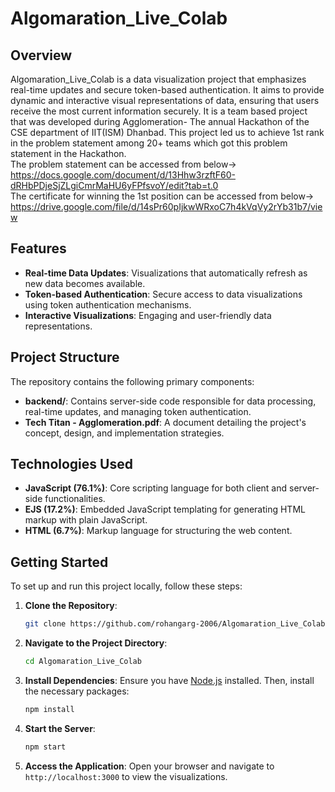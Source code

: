 # Algomaration_Live_Colab

## Overview
Algomaration_Live_Colab is a data visualization project that emphasizes real-time updates and secure token-based authentication. It aims to provide dynamic and interactive visual representations of data, ensuring that users receive the most current information securely.
It is a team based project that was developed during Agglomeration- The annual Hackathon of the CSE department of IIT(ISM) Dhanbad. This project led us to achieve 1st rank in the problem statement among 20+ teams which got this problem statement in the Hackathon.<br>
The problem statement can be accessed from below-><br>
https://docs.google.com/document/d/13Hhw3rzftF60-dRHbPDjeSjZLgiCmrMaHU6yFPfsvoY/edit?tab=t.0<br>
The certificate for winning the 1st position can be accessed from below-><br>
https://drive.google.com/file/d/14sPr60pIjkwWRxoC7h4kVqVy2rYb31b7/view<br>
## Features
- **Real-time Data Updates**: Visualizations that automatically refresh as new data becomes available.
- **Token-based Authentication**: Secure access to data visualizations using token authentication mechanisms.
- **Interactive Visualizations**: Engaging and user-friendly data representations.

## Project Structure
The repository contains the following primary components:
- **backend/**: Contains server-side code responsible for data processing, real-time updates, and managing token authentication.
- **Tech Titan - Agglomeration.pdf**: A document detailing the project's concept, design, and implementation strategies.

## Technologies Used
- **JavaScript (76.1%)**: Core scripting language for both client and server-side functionalities.
- **EJS (17.2%)**: Embedded JavaScript templating for generating HTML markup with plain JavaScript.
- **HTML (6.7%)**: Markup language for structuring the web content.

## Getting Started
To set up and run this project locally, follow these steps:

1. **Clone the Repository**:
   ```bash
   git clone https://github.com/rohangarg-2006/Algomaration_Live_Colab.git
   ```
2. **Navigate to the Project Directory**:
   ```bash
   cd Algomaration_Live_Colab
   ```
3. **Install Dependencies**:
   Ensure you have [Node.js](https://nodejs.org/) installed. Then, install the necessary packages:
   ```bash
   npm install
   ```
4. **Start the Server**:
   ```bash
   npm start
   ```
5. **Access the Application**:
   Open your browser and navigate to `http://localhost:3000` to view the visualizations.
